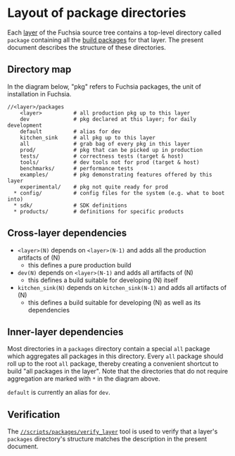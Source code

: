 # Layout of package directories

Each [layer](/development/source_code/layers.md) of the Fuchsia source tree
contains a top-level directory called `package` containing all the
[build packages](packages.md) for that layer. The present document describes
the structure of these directories.

## Directory map

In the diagram below, "pkg" refers to Fuchsia packages, the unit of installation
in Fuchsia.

```
//<layer>/packages
    <layer>          # all production pkg up to this layer
    dev              # pkg declared at this layer; for daily development
    default          # alias for dev
    kitchen_sink     # all pkg up to this layer
    all              # grab bag of every pkg in this layer
    prod/            # pkg that can be picked up in production
    tests/           # correctness tests (target & host)
    tools/           # dev tools not for prod (target & host)
    benchmarks/      # performance tests
    examples/        # pkg demonstrating features offered by this layer
    experimental/    # pkg not quite ready for prod
  * config/          # config files for the system (e.g. what to boot into)
  * sdk/             # SDK definitions
  * products/        # definitions for specific products
```

## Cross-layer dependencies

- `<layer>(N)` depends on `<layer>(N-1)` and adds all the production artifacts
  of (N)
  - this defines a pure production build
- `dev(N)` depends on `<layer>(N-1)` and adds all artifacts of (N)
  - this defines a build suitable for developing (N) itself
- `kitchen_sink(N)` depends on `kitchen_sink(N-1)` and adds all artifacts of (N)
  - this defines a build suitable for developing (N) as well as its dependencies

## Inner-layer dependencies

Most directories in a `packages` directory contain a special `all` package which
aggregates all packages in this directory. Every `all` package should roll up to
the root `all` package, thereby creating a convenient shortcut to build "all
packages in the layer".
Note that the directories that do not require aggregation are marked with `*` in
the diagram above.

`default` is currently an alias for `dev`.

## Verification

The [`//scripts/packages/verify_layer`][verify-layer] tool is used to verify
that a layer's `packages` directory's structure matches the description in the
present document.


[verify-layer]: https://fuchsia.googlesource.com/scripts/+/master/packages/README.md
